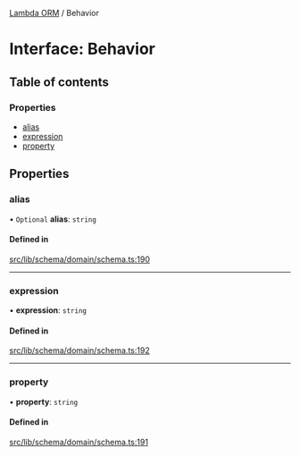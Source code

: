 [Lambda ORM](../README.md) / Behavior

# Interface: Behavior

## Table of contents

### Properties

- [alias](Behavior.md#alias)
- [expression](Behavior.md#expression)
- [property](Behavior.md#property)

## Properties

### alias

• `Optional` **alias**: `string`

#### Defined in

[src/lib/schema/domain/schema.ts:190](https://github.com/lambda-orm/lambdaorm-base/blob/43bf031/src/lib/schema/domain/schema.ts#L190)

___

### expression

• **expression**: `string`

#### Defined in

[src/lib/schema/domain/schema.ts:192](https://github.com/lambda-orm/lambdaorm-base/blob/43bf031/src/lib/schema/domain/schema.ts#L192)

___

### property

• **property**: `string`

#### Defined in

[src/lib/schema/domain/schema.ts:191](https://github.com/lambda-orm/lambdaorm-base/blob/43bf031/src/lib/schema/domain/schema.ts#L191)
